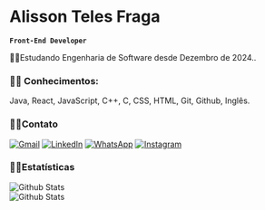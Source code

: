# Alisson Teles Fraga
**`Front-End Developer`**

 
  <p align="left"> 
  🐱‍💻Estudando Engenharia de Software desde Dezembro de 2024.</strong>. 
  <p align="left">

   ### 🐱‍👤 Conhecimentos: 
   <p>Java, React, JavaScript, C++, C, CSS, HTML, Git, Github, Inglês.</p>
</p>

### 🐱‍🚀Contato

 <a href="mailto:alissontfraga@gmail.com" title="Gmail" target="_blank">
  <img src="https://img.shields.io/badge/-Gmail-FF0000?style=flat-square&labelColor=FF0000&logo=gmail&logoColor=white&link=mailto:alissontfraga@gmail.com" alt="Gmail"/></a>
  <a href="https://www.linkedin.com/in/alissontelesfraga/" title="LinkedIn" target="_blank">
  <img src="https://img.shields.io/badge/-Linkedin-0e76a8?style=flat-square&logo=Linkedin&logoColor=white&link=https://www.linkedin.com/in/alissontelesfraga/" alt="LinkedIn"/></a>
  <a href="https://wa.me/5575983702003" title="WhatsApp" target="_blank">
  <img src="https://img.shields.io/badge/-WhatsApp-25d366?style=flat-square&labelColor=25d366&logo=whatsapp&logoColor=white&link=https://wa.me/5575983702003" alt="WhatsApp"/></a>
  <a href="https://www.instagram.com/alissontfraga/" title="Instagram" target="_blank">
  <img src="https://img.shields.io/badge/-Instagram-DF0174?style=flat-square&labelColor=DF0174&logo=instagram&logoColor=white&link=https://www.instagram.com/alissontfraga/" alt="Instagram"/></a>

  ### 🐱‍🏍Estatísticas

   <img
        align="left"
        src="https://github-readme-stats.vercel.app/api?username=alissontfraga&show_icons=true&theme=midnight-purple"
        alt="Github Stats" /> 
      
  <br>
   <img
        align="left"
        src="https://github-readme-stats.vercel.app/api/top-langs/?username=alissontfraga&theme=midnight-purple&layout=compact"
        alt="Github Stats" />
   

    
